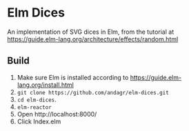 # Elm Dices
An implementation of SVG dices in Elm, from the tutorial at https://guide.elm-lang.org/architecture/effects/random.html

## Build
1. Make sure Elm is installed according to https://guide.elm-lang.org/install.html
1. `git clone https://github.com/andagr/elm-dices.git`
1. `cd elm-dices`.
1. `elm-reactor`
1. Open http://localhost:8000/
1. Click Index.elm
